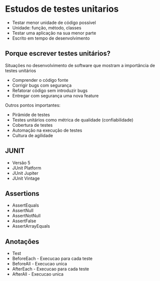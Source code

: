 # Estudos de testes unitarios

- Testar menor unidade de código possível
- Unidade: função, método, classes
- Testar uma aplicação na sua menor parte
- Escrito em tempo de desenvolvimento

## Porque escrever testes unitários?
Situações no desenvolvimento de software que mostram a importância de testes unitários
- Comprender o código fonte
- Corrigir bugs com segurança
- Refatorar código sem introduzir bugs
- Entregar com segurança uma nova feature

Outros pontos importantes:
- Pirâmide de testes
- Testes unitários como métrica de qualidade (confiabilidade)
- Cobertura de testes
- Automação na execução de testes
- Cultura de agilidade

## JUNIT
- Versão 5
- JUnit Platform
- JUnit Jupiter 
- JUnit Vintage

## Assertions
- AssertEquals
- AssertNull
- AssertNotNull
- AssertFalse
- AssertArrayEquals

## Anotações
- Test
- BeforeEach - Execucao para cada teste
- BeforeAll - Execucao unica
- AfterEach - Execucao para cada teste
- AfterAll - Execucao unica